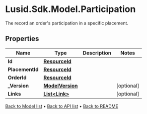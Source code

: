 # Lusid.Sdk.Model.Participation
The record an order's participation in a specific placement.

## Properties

Name | Type | Description | Notes
------------ | ------------- | ------------- | -------------
**Id** | [**ResourceId**](ResourceId.md) |  | 
**PlacementId** | [**ResourceId**](ResourceId.md) |  | 
**OrderId** | [**ResourceId**](ResourceId.md) |  | 
**_Version** | [**ModelVersion**](ModelVersion.md) |  | [optional] 
**Links** | [**List&lt;Link&gt;**](Link.md) |  | [optional] 

[Back to Model list](../README.md#documentation-for-models) &#8226; [Back to API list](../README.md#documentation-for-api-endpoints) &#8226; [Back to README](../README.md)

